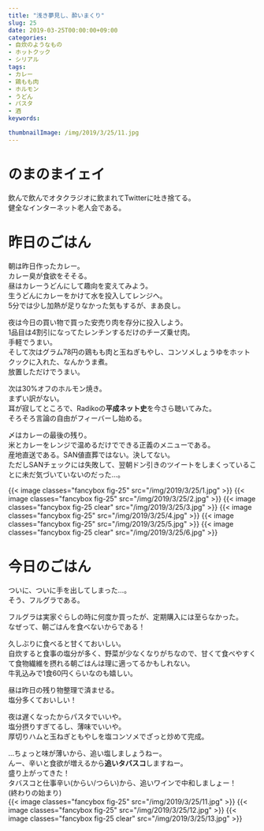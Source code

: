 ```yaml
---
title: "浅き夢見し、酔いまくり"
slug: 25
date: 2019-03-25T00:00:00+09:00
categories:
- 自炊のようなもの
- ホットクック
- シリアル
tags:
- カレー
- 鶏もも肉
- ホルモン
- うどん
- パスタ
- 酒
keywords:

thumbnailImage: /img/2019/3/25/11.jpg
---
```


# のまのまイェイ

飲んで飲んでオタクラジオに飲まれてTwitterに吐き捨てる。  
健全なインターネット老人会である。
<!--more-->

# 昨日のごはん

朝は昨日作ったカレー。  
カレー臭が食欲をそそる。  
昼はカレーうどんにして趣向を変えてみよう。  
生うどんにカレーをかけて水を投入してレンジへ。  
5分では少し加熱が足りなかった気もするが、まあ良し。  
  
夜は今日の買い物で買った安売り肉を存分に投入しよう。  
1品目は4割引になってたレンチンするだけのチーズ乗せ肉。  
手軽でうまい。  
そして次はグラム78円の鶏もも肉と玉ねぎもやし、コンソメしょうゆをホットクックに入れた、なんかうま煮。  
放置しただけでうまい。  
  
次は30%オフのホルモン焼き。  
まずい訳がない。  
耳が寂してところで、Radikoの**平成ネット史**を今さら聴いてみた。  
そろそろ言論の自由がフィーバーし始める。  
  
〆はカレーの最後の残り。  
米とカレーをレンジで温めるだけでできる正義のメニューである。  
産地直送である。SAN値直葬ではない。決してない。  
ただしSANチェックには失敗して、<ssr>翌朝ドン引き</ssr>のツイートをしまくっていることに未だ気づいていないのだった…。  
  
{{< image classes="fancybox fig-25" src="/img/2019/3/25/1.jpg" >}}
{{< image classes="fancybox fig-25" src="/img/2019/3/25/2.jpg" >}}
{{< image classes="fancybox fig-25 clear" src="/img/2019/3/25/3.jpg" >}}
{{< image classes="fancybox fig-25" src="/img/2019/3/25/4.jpg" >}}
{{< image classes="fancybox fig-25" src="/img/2019/3/25/5.jpg" >}}
{{< image classes="fancybox fig-25 clear" src="/img/2019/3/25/6.jpg" >}}

# 今日のごはん

ついに、ついに手を出してしまった…。  
そう、フルグラである。  
  
フルグラは実家ぐらしの時に何度か買ったが、定期購入には至らなかった。  
なぜって、朝ごはんを食べないからである！  
  
久しぶりに食べると甘くておいしい。  
自炊すると食事の塩分が多く、野菜が少なくなりがちなので、甘くて食べやすくて食物繊維を摂れる朝ごはんは理に適ってるかもしれない。  
牛乳込みで1食60円くらいなのも嬉しい。  
  
昼は昨日の残り物整理で済ませる。  
塩分多くておいしい！  
  
夜は遅くなったからパスタでいいや。  
塩分摂りすぎてるし、薄味でいいや。  
厚切りハムと玉ねぎともやしを塩コンソメでざっと炒めて完成。  
  
…ちょっと味が薄いから、追い塩しましょうねー。  
んー、辛いと食欲が増えるから<b>追いタバスコ</b>しますねー。  
盛り上がってきた！  
タバスコと仕事辛い(からい/つらい)から、<ssr>追いワイン</ssr>で中和しましょー！  
(終わりの始まり)  
{{< image classes="fancybox fig-25" src="/img/2019/3/25/11.jpg" >}}
{{< image classes="fancybox fig-25" src="/img/2019/3/25/12.jpg" >}}
{{< image classes="fancybox fig-25 clear" src="/img/2019/3/25/13.jpg" >}}